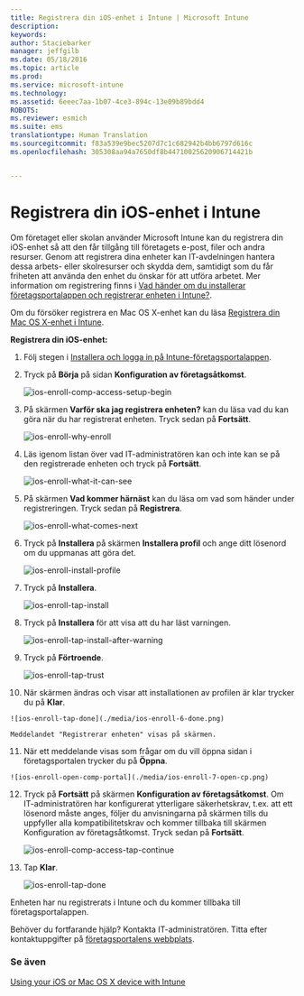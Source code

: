 ```yaml
---
title: Registrera din iOS-enhet i Intune | Microsoft Intune
description: 
keywords: 
author: Staciebarker
manager: jeffgilb
ms.date: 05/18/2016
ms.topic: article
ms.prod: 
ms.service: microsoft-intune
ms.technology: 
ms.assetid: 6eeec7aa-1b07-4ce3-894c-13e09b89bdd4
ROBOTS: 
ms.reviewer: esmich
ms.suite: ems
translationtype: Human Translation
ms.sourcegitcommit: f83a539e9bec5207d7c1c682942b4bb6797d616c
ms.openlocfilehash: 305308aa94a7650df8b44710025620906714421b


---
```



# Registrera din iOS-enhet i Intune

Om företaget eller skolan använder Microsoft Intune kan du registrera din iOS-enhet så att den får tillgång till företagets e-post, filer och andra resurser. Genom att registrera dina enheter kan IT-avdelningen hantera dessa arbets- eller skolresurser och skydda dem, samtidigt som du får friheten att använda den enhet du önskar för att utföra arbetet. Mer information om registrering finns i [Vad händer om du installerar företagsportalappen och registrerar enheten i Intune?](what-happens-if-you-install-the-company-portal-app-and-enroll-your-device-in-intune-ios.md).

Om du försöker registrera en Mac OS X-enhet kan du läsa [Registrera din Mac OS X-enhet i Intune](enroll-your-device-in-intune-mac-os-x.md).



**Registrera din iOS-enhet:**

1.  Följ stegen i [Installera och logga in på Intune-företagsportalappen](install-and-sign-in-to-the-intune-company-portal-app-ios.md).

2. Tryck på **Börja** på sidan **Konfiguration av företagsåtkomst**.

    ![ios-enroll-comp-access-setup-begin](./media/ios-enroll-1a-comp-access-setup.png) 

3. På skärmen **Varför ska jag registrera enheten?** kan du läsa vad du kan göra när du har registrerat enheten. Tryck sedan på **Fortsätt**.

    ![ios-enroll-why-enroll](./media/ios-enroll-1b-why-enroll.png) 

4. Läs igenom listan över vad IT-administratören kan och inte kan se på den registrerade enheten och tryck på **Fortsätt**.

    ![ios-enroll-what-it-can-see](./media/ios-enroll-1c-we-care-privacy.png) 

5.  På skärmen **Vad kommer härnäst** kan du läsa om vad som händer under registreringen. Tryck sedan på **Registrera**.

    ![ios-enroll-what-comes-next](./media/ios-enroll-1d-what-comes-next.png) 

6.  Tryck på **Installera** på skärmen **Installera profil** och ange ditt lösenord om du uppmanas att göra det.

    ![ios-enroll-install-profile](./media/ios-enroll-2-mgt-profile-install.png) 
  
7.  Tryck på **Installera**.

    ![ios-enroll-tap-install](./media/ios-enroll-3-mgt-profile-install-2.png)    

8.  Tryck på **Installera** för att visa att du har läst varningen.

    ![ios-enroll-tap-install-after-warning](./media/ios-enroll-4-warning.png) 

9.  Tryck på **Förtroende**.

    ![ios-enroll-tap-trust](./media/ios-enroll-5-trust.png) 

10.  När skärmen ändras och visar att installationen av profilen är klar trycker du på **Klar**.

    ![ios-enroll-tap-done](./media/ios-enroll-6-done.png) 

    Meddelandet "Registrerar enheten" visas på skärmen.

11.  När ett meddelande visas som frågar om du vill öppna sidan i företagsportalen trycker du på **Öppna**.

    ![ios-enroll-open-comp-portal](./media/ios-enroll-7-open-cp.png) 

12. Tryck på **Fortsätt** på skärmen **Konfiguration av företagsåtkomst**. Om IT-administratören har konfigurerat ytterligare säkerhetskrav, t.ex. att ett lösenord måste anges, följer du anvisningarna på skärmen tills du uppfyller alla kompatibilitetskrav och kommer tillbaka till skärmen Konfiguration av företagsåtkomst. Tryck sedan på **Fortsätt**.

    ![ios-enroll-comp-access-tap-continue](./media/ios-enroll-8-comp-access-setup-compliance.png) 

13. Tap **Klar**. 

    ![ios-enroll-tap-done](./media/ios-enroll-9-comp-access-setup-complete.png) 

Enheten har nu registrerats i Intune och du kommer tillbaka till företagsportalappen.

Behöver du fortfarande hjälp? Kontakta IT-administratören. Titta efter kontaktuppgifter på [företagsportalens webbplats](http://portal.manage.microsoft.com).

### Se även
[Using your iOS or Mac OS X device with Intune](using-your-ios-or-mac-os-x-device-with-intune.md)


<!--HONumber=Jun16_HO4-->


